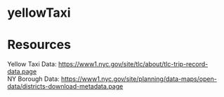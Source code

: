 # yellowTaxi

# Resources  
Yellow Taxi Data: https://www1.nyc.gov/site/tlc/about/tlc-trip-record-data.page  
NY Borough Data: https://www1.nyc.gov/site/planning/data-maps/open-data/districts-download-metadata.page  

